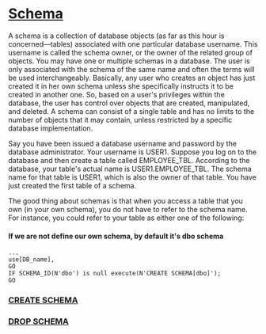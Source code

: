 # [Schema](http://www.informit.com/articles/article.aspx?p=1216889&seqNum=2)
A schema is a collection of database objects (as far as this hour is concerned—tables) associated with one particular database username. This username is called the schema owner, or the owner of the related group of objects. You may have one or multiple schemas in a database. The user is only associated with the schema of the same name and often the terms will be used interchangeably. Basically, any user who creates an object has just created it in her own schema unless she specifically instructs it to be created in another one. So, based on a user's privileges within the database, the user has control over objects that are created, manipulated, and deleted. A schema can consist of a single table and has no limits to the number of objects that it may contain, unless restricted by a specific database implementation.

Say you have been issued a database username and password by the database administrator. Your username is USER1. Suppose you log on to the database and then create a table called EMPLOYEE_TBL. According to the database, your table's actual name is USER1.EMPLOYEE_TBL. The schema name for that table is USER1, which is also the owner of that table. You have just created the first table of a schema.

The good thing about schemas is that when you access a table that you own (in your own schema), you do not have to refer to the schema name. For instance, you could refer to your table as either one of the following:


#### If we are not define our **own schema**, by default it's **dbo schema**
```C3
...
use[DB_name],
GO
IF SCHEMA_ID(N'dbo') is null execute(N'CREATE SCHEMA[dbo]');
GO
```

### [CREATE SCHEMA](https://docs.microsoft.com/en-us/sql/t-sql/statements/create-schema-transact-sql) 

### [DROP SCHEMA ](https://docs.microsoft.com/en-us/sql/t-sql/statements/drop-schema-transact-sql)
